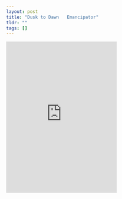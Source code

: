 ```yaml
---
layout: post
title: "Dusk to Dawn   Emancipator"
tldr: ""
tags: []
---
```


<iframe width="300" height="410" style="position: relative; display: block; width: 300px; height: 410px;" src="http://bandcamp.com/EmbeddedPlayer/v=2/album=2402931004/size=grande3/bgcol=FFFFFF/linkcol=4285BB/" allowtransparency="true" frameborder="0"><a href="http://locirecords.bandcamp.com/album/dusk-to-dawn">Dusk to Dawn by Emancipator</a></iframe>

